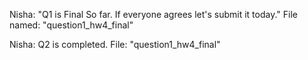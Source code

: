 Nisha: "Q1 is Final So far. If everyone agrees let's submit it today." File named: "question1_hw4_final"


Nisha: Q2 is completed. File: "question1_hw4_final"
